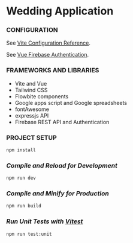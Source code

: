 # Wedding Application

### CONFIGURATION

See [Vite Configuration Reference](https://vitejs.dev/config/).

See [Vue Firebase Authentication](https://learnvue.co/articles/vue-firebase-authentication).

### FRAMEWORKS AND LIBRARIES
- Vite and Vue
- Tailwind CSS
- Flowbite components
- Google apps script and Google spreadsheets
- fontAwesome
- expressjs API
- Firebase REST API and Authentication

### PROJECT SETUP

```sh
npm install
```

### *Compile and Reload for Development*

```sh
npm run dev
```

### *Compile and Minify for Production*

```sh
npm run build
```

### *Run Unit Tests with [Vitest](https://vitest.dev/)*

```sh
npm run test:unit
```
